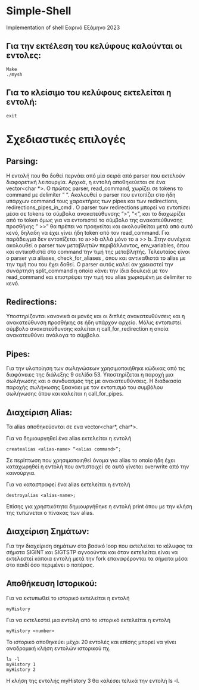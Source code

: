 # Simple-Shell
Implementation of shell 
Εαρινό Εξάμηνο 2023

##  Για την εκτέλεση του κελύφους καλούνται οι εντολες:

    Make        
    ./mysh


##  Για το κλείσιμο του κελύφους εκτελείται η εντολή:

    exit


# Σχεδιαστικές επιλογές


##  Parsing:


Η εντολή που θα δοθεί περνάει από μία σειρά από parser που εκτελούν διαφορετική λειτουργία. Αρχικά, η εντολή αποθηκεύεται σε ένα vector<char *>. Ο πρώτος parser, read_command,  χωρίζει σε tokens το command με delimiter “ “. Ακολουθεί ο parser που εντοπίζει στο ήδη υπάρχων command τους χαρακτήρες των pipes και των redirections,  redirections_pipes_in_cmd . Ο parser των redirections μπορεί να εντοπίσει μέσα σε tokens τα σύμβολα ανακατεύθυνσης “>”, “<”, και το διαχωρίζει από το token όμως για να εντοπιστεί το σύμβολο της ανακατεύθυνσης προσθήκης ” >>” θα πρέπει να προηγείται και ακολουθείται μετά από αυτό κενό, δηλαδη να έχει γίνει ήδη token από τον read_command. Για παράδειγμα δεν εντοπίζεται το 
a>>b αλλά μόνο το a >> b. Στην συνέχεια ακολουθεί ο parser των μεταβλητών περιβάλλοντος, env_variables, όπου και αντικαθιστά στο command την τιμή της μεταβλητής. Τελευταίος είναι ο parser για aliases, check_for_aliases ,  όπου και αντικαθιστά το alias με την τιμή που του έχει δοθεί. Ο parser αυτός καλεί αν χρειαστεί την  συνάρτηση split_command η οποία κάνει την ίδια δουλειά με τον read_command και επιστρέφει την τιμή του alias χωρισμένη με delimiter το κενό. 




##  Redirections: 


Υποστηρίζονται κανονικά οι μονές και οι διπλές ανακατευθύνσεις και η ανακατεύθυνση προσθήκης σε ήδη υπάρχον αρχείο. Μόλις εντοπιστεί σύμβολο ανακατεύθυνσης καλείται η call_for_redirection η οποία ανακατευθύνει ανάλογα το σύμβολο.


##  Pipes: 


Για την υλοποίηση των σωληνώσεων χρησιμοποιήθηκε κώδικας από τις διαφάνειες της διάλεξης 9 σελίδα 53. Υποστηρίζεται η παροχή μια σωλήνωσης και ο συνδυασμός της με ανακατευθύνσεις. Η διαδικασία παροχής σωλήνωσης ξεκινάει με τον εντοπισμό του συμβόλου σωλήνωσης όπου και καλείται η call_for_pipes.


##  Διαχείριση Alias: 


Τα alias αποθηκεύονται σε ενα vector<char*, char*>. 


Για να δημιουργηθεί ένα alias εκτελείται η εντολή 


    createalias <alias-name> “<alias command>”;


Σε περίπτωση που χρησιμοποιηθεί όνομα για alias το οποίο ήδη έχει καταχωρηθεί η εντολή που αντιστοιχεί σε αυτό γίνεται overwrite από την καινούργια. 


Για να καταστραφεί ένα alias εκτελείται η εντολή 


    destroyalias <alias-name>;


Επίσης για χρηστικότητα δημιουργήθηκε η εντολή print όπου με την κλήση της τυπώνεται  ο πίνακας των alias.


##  Διαχείριση Σημάτων: 


Για την διαχείριση σημάτων στο βασικό loop που εκτελείται το κέλυφος τα σήματα SIGINT και SIGTSTP αγνοούνται και όταν εκτελείται είναι να εκτελεστεί κάποια εντολή μετά την fork επαναφέρονται τα σήματα μέσα στο παιδί όσο περιμένει ο πατέρας.  


##  Αποθήκευση Ιστορικού: 


Για να εκτυπωθεί το ιστορικό εκτελείται η εντολή


    myHistory


Για να εκτελεστεί μια εντολή από το ιστορικό εκτελείται η εντολή 


    myHistory <number> 


Το ιστορικό αποθηκεύει μέχρι 20 εντολές και επίσης μπορεί να γίνει αναδρομική κλήση εντολών ιστορικού πχ. 


    ls -l
    myHistory 1
    myHistory 2


Η κλήση της εντολής myHistory 3 θα καλέσει τελικά την εντολή ls -l.
